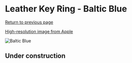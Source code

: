 # Leather Key Ring - Baltic Blue

[Return to previous page](/airtag)

[High-resolution image from Apple](https://store.storeimages.cdn-apple.com/8756/as-images.apple.com/is/MHJ23?wid=4500&hei=4500&fmt=png)

<div style="width: 500px"><img src="/almost_uncompressed/MHJ23.webp" alt="Baltic Blue"></div>

## Under construction
